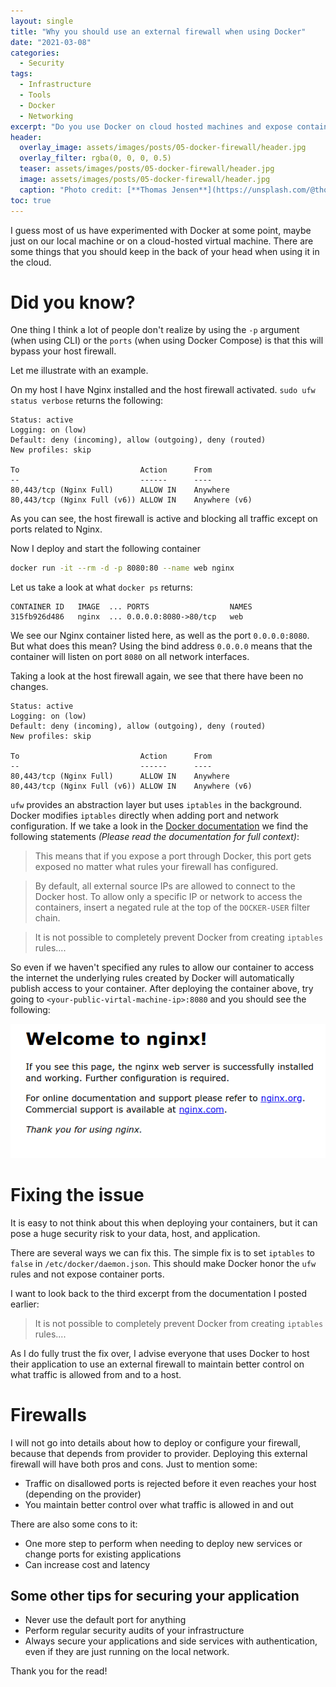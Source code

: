 ```yaml
---
layout: single
title: "Why you should use an external firewall when using Docker"
date: "2021-03-08"
categories:
  - Security
tags:
  - Infrastructure
  - Tools
  - Docker
  - Networking
excerpt: "Do you use Docker on cloud hosted machines and expose container ports to the host? Then this might be worth a read"
header:
  overlay_image: assets/images/posts/05-docker-firewall/header.jpg
  overlay_filter: rgba(0, 0, 0, 0.5)
  teaser: assets/images/posts/05-docker-firewall/header.jpg
  image: assets/images/posts/05-docker-firewall/header.jpg
  caption: "Photo credit: [**Thomas Jensen**](https://unsplash.com/@thomasjsn?utm_source=unsplash&utm_medium=referral&utm_content=creditCopyText) on [**Unsplash**](https://unsplash.com/s/photos/computer-network?utm_source=unsplash&utm_medium=referral&utm_content=creditCopyText)"
toc: true
---
```


I guess most of us have experimented with Docker at some point, maybe just on our local machine or on a cloud-hosted virtual machine. There are some things that you should keep in the back of your head when using it in the cloud.

# Did you know?

One thing I think a lot of people don't realize by using the `-p` argument (when using CLI) or the `ports` (when using Docker Compose) is that this will bypass your host firewall.

Let me illustrate with an example.

On my host I have Nginx installed and the host firewall activated. `sudo ufw status verbose` returns the following:

```
Status: active
Logging: on (low)
Default: deny (incoming), allow (outgoing), deny (routed)
New profiles: skip

To                           Action      From
--                           ------      ----
80,443/tcp (Nginx Full)      ALLOW IN    Anywhere
80,443/tcp (Nginx Full (v6)) ALLOW IN    Anywhere (v6)
```

As you can see, the host firewall is active and blocking all traffic except on ports related to Nginx.

Now I deploy and start the following container

```bash
docker run -it --rm -d -p 8080:80 --name web nginx
```

Let us take a look at what `docker ps` returns:

```
CONTAINER ID   IMAGE  ... PORTS                  NAMES
315fb926d486   nginx  ... 0.0.0.0:8080->80/tcp   web

```

We see our Nginx container listed here, as well as the port `0.0.0.0:8080`. But what does this mean? Using the bind address `0.0.0.0` means that the container will listen on port `8080` on all network interfaces.

Taking a look at the host firewall again, we see that there have been no changes.

```
Status: active
Logging: on (low)
Default: deny (incoming), allow (outgoing), deny (routed)
New profiles: skip

To                           Action      From
--                           ------      ----
80,443/tcp (Nginx Full)      ALLOW IN    Anywhere
80,443/tcp (Nginx Full (v6)) ALLOW IN    Anywhere (v6)
```

`ufw` provides an abstraction layer but uses `iptables` in the background. Docker modifies `iptables` directly when adding port and network configuration. If we take a look in the [Docker documentation](https://docs.docker.com/network/iptables/) we find the following statements _(Please read the documentation for full context)_:

> This means that if you expose a port through Docker, this port gets exposed no matter what rules your firewall has configured.

> By default, all external source IPs are allowed to connect to the Docker host. To allow only a specific IP or network to access the containers, insert a negated rule at the top of the `DOCKER-USER` filter chain.

> It is not possible to completely prevent Docker from creating `iptables` rules....

So even if we haven't specified any rules to allow our container to access the internet the underlying rules created by Docker will automatically publish access to your container. After deploying the container above, try going to `<your-public-virtal-machine-ip>:8080` and you should see the following:

![Nginx Welcome](/assets/images/posts/05-docker-firewall/nginx-welcome.png)

# Fixing the issue

It is easy to not think about this when deploying your containers, but it can pose a huge security risk to your data, host, and application.

There are several ways we can fix this. The simple fix is to set `iptables` to `false` in `/etc/docker/daemon.json`. This should make Docker honor the `ufw` rules and not expose container ports.

I want to look back to the third excerpt from the documentation I posted earlier:

> It is not possible to completely prevent Docker from creating `iptables` rules....

As I do fully trust the fix over, I advise everyone that uses Docker to host their application to use an external firewall to maintain better control on what traffic is allowed from and to a host.

# Firewalls

I will not go into details about how to deploy or configure your firewall, because that depends from provider to provider. Deploying this external firewall will have both pros and cons. Just to mention some:

- Traffic on disallowed ports is rejected before it even reaches your host (depending on the provider)
- You maintain better control over what traffic is allowed in and out

There are also some cons to it:

- One more step to perform when needing to deploy new services or change ports for existing applications
- Can increase cost and latency

## Some other tips for securing your application

- Never use the default port for anything
- Perform regular security audits of your infrastructure
- Always secure your applications and side services with authentication, even if they are just running on the local network.

Thank you for the read!
